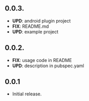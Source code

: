 ## 0.0.3.
- **UPD**: android plugin project
- **FIX**: README.md
- **UPD**: example project

## 0.0.2.
- **FIX**: usage code in README
- **UPD**: description in pubspec.yaml

## 0.0.1
* Initial release.
